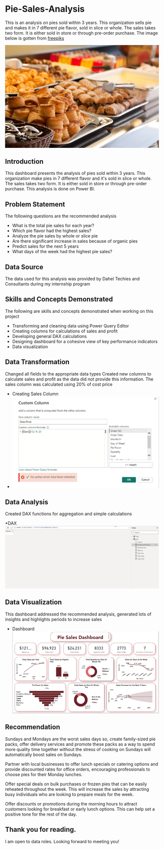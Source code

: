 # Pie-Sales-Analysis
This is an analysis on pies sold within 3 years. This organization sells pie and makes it in 7 different pie flavor, sold in slice or whole. The sales takes two form. It is either sold in store or through pre-order purchase. The image below is gotten from [freepiks](https://www.freepik.com/free-photo/pastry-buffet_1239138.htm#query=meat%20pie%20sales&position=8&from_view=search&track=ais&uuid=c730eaa8-333f-427c-9be2-27027af735e9)

![](pastry-buffet.jpg)

## Introduction
This dashboard presents the analysis of pies sold within 3 years. This organization make pies in 7 different flavor and it's sold in slice or whole. The sales takes two form. It is either sold in store or through pre-order purchase. This analysis is done on Power BI.

## Problem Statement
The following questions are the recommended analysis
* What is the total pie sales for each year?
* Which pie flavor had the highest sales?
* Analyze the pie sales by whole or slice pie
* Are there significant increase in sales because of organic pies
* Predict sales for the next 5 years
* What days of the week had the highest pie sales?

## Data Source
The data used for this analysis was provided by Dahel Techies and Consultants during my internship program

## Skills and Concepts Demonstrated
The following are skills and concepts demonstrated when working on this project
* Transforming and cleaning data using Power Query Editor
* Creating columns for calculations of sales and profit
* Developing general DAX calculations
* Designing dashboard for a cohesive view of key performance indicators
* Data visualization

## Data Transformation
Changed all fields to the appropriate data types
Created new columns to calculate sales and profit as the data did not provide this information. The sales column was calculated using 20% of cost price

* Creating Sales Column
* ![](PieSales.PNG)

## Data Analysis
Created DAX functions for aggregation and simple calculations

*DAX
![](PieDAX.PNG)

## Data Visualization
This dashboard addressed the recommended analysis, generated lots of insights and highlights periods to increase sales

* Dashboard
![](PieDashboard.PNG)

## Recommendation
Sundays and Mondays are the worst sales days so, create family-sized pie packs, offer delivery services and promote these packs as a way to spend more quality time together without the stress of cooking on Sundays will automatically boost sales on Sundays.

Partner with local businesses to offer lunch specials or catering options and provide discounted rates for office orders, encouraging professionals to choose pies for their Monday lunches.

Offer special deals on bulk purchases or frozen pies that can be easily reheated throughout the week. This will increase the sales by attracting busy individuals who are looking to prepare meals for the week.

Offer discounts or promotions during the morning hours to attract customers looking for breakfast or early lunch options. This can help set a positive tone for the rest of the day.

## Thank you for reading.
I am open to data roles. Looking forward to meeting you!
